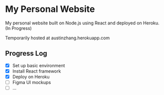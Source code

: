 # My Personal Website

My personal website built on Node.js using React and deployed on Heroku. (In Progress)

Temporarily hosted at austinzhang.herokuapp.com

## Progress Log

- [x] Set up basic environment
- [x] Install React framework
- [x] Deploy on Heroku
- [ ] Figma UI mockups
- [ ] ...
